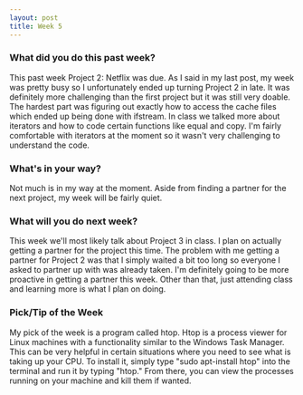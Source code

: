 ```yaml
---
layout: post
title: Week 5
---
```


### What did you do this past week?
This past week Project 2: Netflix was due. As I said in my last post, my week was pretty busy so I unfortunately ended up turning Project 2 in late. It was definitely more challenging than the first project but it was still very doable. The hardest part was figuring out exactly how to access the cache files which ended up being done with ifstream. In class we talked more about iterators and how to code certain functions like equal and copy. I'm fairly comfortable with iterators at the moment so it wasn't very challenging to understand the code.

### What's in your way?
Not much is in my way at the moment. Aside from finding a partner for the next project, my week will be fairly quiet.

### What will you do next week?
This week we'll most likely talk about Project 3 in class. I plan on actually getting a partner for the project this time. The problem with me getting a partner for Project 2 was that I simply waited a bit too long so everyone I asked to partner up with was already taken. I'm definitely going to be more proactive in getting a partner this week. Other than that, just attending class and learning more is what I plan on doing.

### Pick/Tip of the Week
My pick of the week is a program called htop. Htop is a process viewer for Linux machines with a functionality similar to the Windows Task Manager. This can be very helpful in certain situations where you need to see what is taking up your CPU. To install it, simply type "sudo apt-install htop" into the terminal and run it by typing "htop." From there, you can view the processes running on your machine and kill them if wanted.
